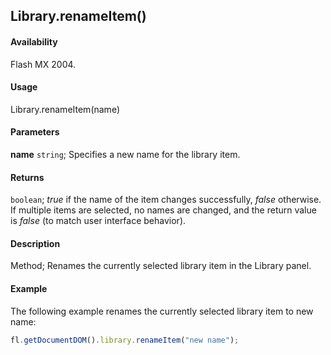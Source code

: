 ## Library.renameItem()

#### Availability

Flash MX 2004.

#### Usage

Library.renameItem(name)

#### Parameters

**name** `string`; Specifies a new name for the library item.

#### Returns

`boolean`; *true* if the name of the item changes successfully, *false* otherwise. If multiple items are selected, no names are changed, and the return value is *false* (to match user interface behavior).

#### Description

Method; Renames the currently selected library item in the Library panel.

#### Example

The following example renames the currently selected library item to new name:

```javascript
fl.getDocumentDOM().library.renameItem("new name");
```
